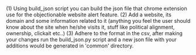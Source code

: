 (1) Using build_json script you can build the json file that chrome extension use for the objectionable website alert feature.
(2) Add a website, its domain and some information related to it (anything you feel the user should know about the site when he/she visits it, stuff like political alignment, ownership, clickait etc..)
(3) Adhere to the format in the csv, after making your changes run the build_json.py script and a new json file with your additions would be generated in 'common' directory.
